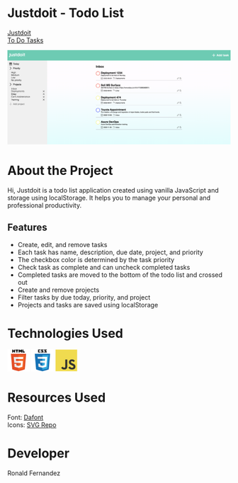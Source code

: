 # Justdoit - Todo List

<a href="https://ronaldfer.github.io/todolist/dist">Justdoit </a>
<br>
<a href="https://ronaldfer.github.io/mini-apps/todo-app/index.html">To Do Tasks</a>

![](src/images/justdoitrfs.png)

# About the Project

Hi, Justdoit is a todo list application created using vanilla JavaScript and storage using localStorage. It helps you to manage your personal and professional productivity.

## Features

- Create, edit, and remove tasks
- Each task has name, description, due date, project, and priority
- The checkbox color is determined by the task priority
- Check task as complete and can uncheck completed tasks
- Completed tasks are moved to the bottom of the todo list and crossed out
- Create and remove projects
- Filter tasks by due today, priority, and project
- Projects and tasks are saved using localStorage

# Technologies Used

<img src="src/images/html5-original-wordmark.svg" width="50"> <img src="src/images/css3-original-wordmark.svg" width="50"> <img src="src/images/javascript-original.svg" width="50">

# Resources Used

Font: <a href="https://www.dafont.com/themes.php">Dafont </a>
\
Icons: <a href="https://www.svgrepo.com/">SVG Repo </a>

# Developer

Ronald Fernandez
